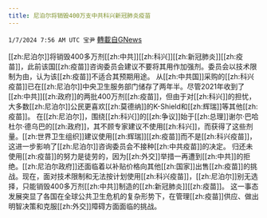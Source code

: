 ```yaml
---
title: 尼泊尔将销毁400万支中共科兴新冠肺炎疫苗
---
```

`1/7/2024 7:56 AM UTC 宝尹` [轉載自GNews](https://gnews.org/articles/2192951)

[[zh:尼泊尔]]将销毁400多万剂[[zh:中共]][[zh:科兴]][[zh:新冠肺炎]][[zh:疫苗]]，此前该国[[zh:疫苗]]咨询委员会建议不要将其用作加强剂。委员会以技术限制为由，认为该[[zh:疫苗]]不适合其预期用途。
从[[zh:中共国]]采购的[[zh:科兴疫苗]]已在[[zh:尼泊尔]]中央卫生服务部门储存了两年半。尽管2021年收到了[[zh:中共]][[zh:政府]]的两批400万剂[[zh:疫苗]]，但由于对[[zh:科兴]]的担忧，大多数[[zh:尼泊尔]]公民更喜欢[[zh:莫德纳]]的K-Shield和[[zh:辉瑞]]等其他[[zh:疫苗]]。
在[[zh:尼泊尔]]，围绕[[zh:科兴]]的[[zh:争议]]始于[[zh:总理]]谢尔·巴哈杜尔·德乌巴的[[zh:政府]]，其不顾专家建议不使用[[zh:科兴]]，而获得了这些剂量。[[zh:世界卫生组织]]建议使用[[zh:辉瑞]][[zh:疫苗]]而不是[[zh:科兴疫苗]]，这进一步影响了[[zh:尼泊尔]]咨询委员会不接种[[zh:中共疫苗]]的决定。
归还未使用[[zh:疫苗]]的努力是徒劳的，因为[[zh:外交]]举措一再遭到[[zh:中共]]的拒绝。[[zh:尼泊尔政府]]还面临着以补贴价格向其他[[zh:国家]]出售[[zh:疫苗]]的挑战。现在，面对技术限制和无法按计划使用[[zh:科兴疫苗]]，[[zh:尼泊尔]]别无选择，只能销毁400多万剂[[zh:中共]]制造的[[zh:新冠肺炎]][[zh:疫苗]]。
这一事态发展突显了各国在全球公共卫生危机的复杂形势下，在管理[[zh:疫苗]]供应、做出明智决策和克服[[zh:外交]]障碍方面面临的挑战。



